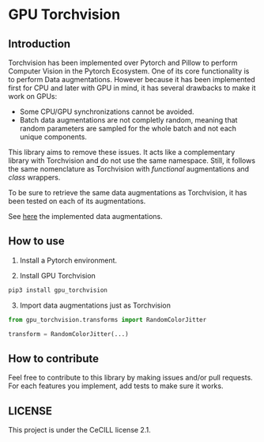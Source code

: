 # GPU Torchvision

## Introduction

Torchvision has been implemented over Pytorch and Pillow to perform Computer Vision in the Pytorch Ecosystem. One of its core functionality is to perform Data augmentations. However because it has been implemented first for CPU and later with GPU in mind, it has several drawbacks to make it work on GPUs:

- Some CPU/GPU synchronizations cannot be avoided.
- Batch data augmentations are not completly random, meaning that random parameters are sampled for the whole batch and not each unique components.

This library aims to remove these issues. It acts like a complementary library with Torchvision and do not use the same namespace. Still, it follows the same nomenclature as Torchvision with *functional* augmentations and *class* wrappers.

To be sure to retrieve the same data augmentations as Torchvision, it has been tested on each of its augmentations.

See [here](augmentations.md) the implemented data augmentations.

## How to use

1. Install a Pytorch environment.

2. Install GPU Torchvision

```bash
pip3 install gpu_torchvision
```

3. Import data augmentations just as Torchvision

```python
from gpu_torchvision.transforms import RandomColorJitter

transform = RandomColorJitter(...)
```

## How to contribute

Feel free to contribute to this library by making issues and/or pull requests. For each features you implement, add tests to make sure it works.

## LICENSE

This project is under the CeCILL license 2.1.
